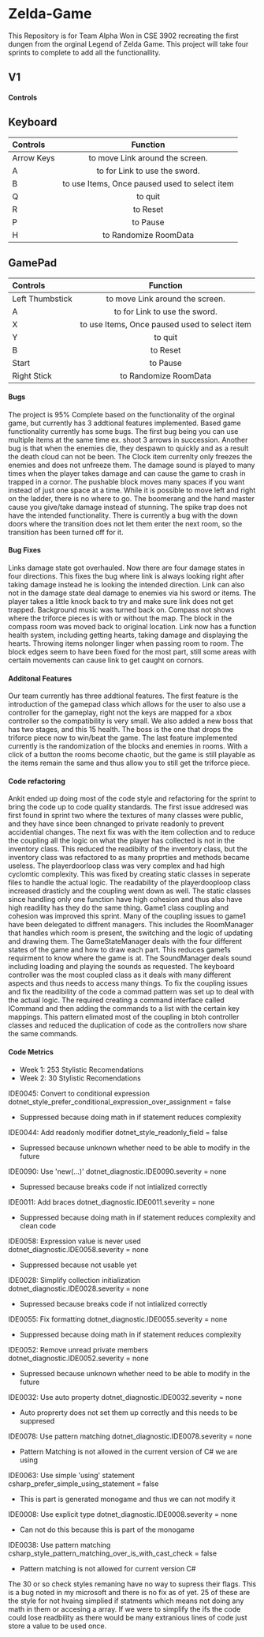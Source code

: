 # Zelda-Game

This Repository is for Team Alpha Won in CSE 3902 recreating the first dungen from the orginal Legend of Zelda Game. This project will take four sprints to complete to add all the functionallity. 

## V1

#### Controls

## Keyboard

Controls | Function
| :--- | :---:
Arrow Keys  | to move Link around the screen.
  A | to for Link to use the sword. 
  B | to use Items, Once paused used to select item
  Q | to quit
  R | to Reset
  P | to Pause
  H | to Randomize RoomData

## GamePad
 
Controls | Function
| :--- | :---:
Left Thumbstick  | to move Link around the screen.
  A | to for Link to use the sword. 
  X | to use Items, Once paused used to select item
  Y | to quit
  B | to Reset
  Start | to Pause
  Right Stick | to Randomize RoomData
  
#### Bugs
  The project is 95% Complete based on the functionality of the orginal game, but currently has 3 addtional features implemented. Based game functionality currently has some bugs. The first bug being you can use multiple items at the same time ex. shoot 3 arrows in succession. Another bug is that when the enemies die, they despawn to quickly and as a result the death cloud can not be been. The Clock item currenlty only freezes the enemies and does not unfreeze them. The damage sound is played to many times when the player takes damage and can cause the game to crash in trapped in a cornor. The pushable block moves many spaces if you want instead of just one space at a time. While it is possible to move left and right on the ladder, there is no where to go. The boomerang and the hand master cause you give/take damage instead of stunning. The spike trap does not have the intended functionality. There is currently a bug with the down doors where the transition does not let them enter the next room, so the transition has been turned off for it.
  
#### Bug Fixes
  Links damage state got overhauled. Now there are four damage states in four directions. This fixes the bug where link is always looking right after taking damage instead he is looking the intended direction. Link can also not in the damage state deal damage to enemies via his sword or items. The player takes a little knock back to try and make sure link does not get trapped. Background music was turned back on. Compass not shows where the triforce pieces is with or without the map. The block in the compass room was moved back to original location. Link now has a function health system, including getting hearts, taking damage and displaying the hearts. Throwing items nolonger linger when passing room to room. The block edges seem to have been fixed for the most part, still some areas with certain movements can cause link to get caught on cornors. 

#### Additonal Features
  Our team currently has three addtional features. The first feature is the introduction of the gamepad class which allows for the user to also use a controller for the gameplay, right not the keys are mapped for a xbox controller so the compatibility is very small. We also added a new boss that has two stages, and this 15 health. The boss is the one that drops the triforce piece now to win/beat the game. The last feature implemented currently is the randomization of the blocks and enemies in rooms. With a click of a button the rooms become chaotic, but the game is still playable as the items remain the same and thus allow you to still get the triforce piece.  
  
#### Code refactoring
  Ankit ended up doing most of the code style and refactoring for the sprint to bring the code up to code quality standards. The first issue addresed was first found in sprint two where the textures of many classes were public, and they have since been chnanged to private readonly to prevent accidential changes. The next fix was with the item collection and to reduce the coupling all the logic on what the player has collected is not in the inventory class. This reduced the readibilty of the inventory class, but the inventory class was refactored to as many proprties and methods became useless. The playerdoorloop class was very complex and had high cyclomtic complexity. This was fixed by creating static classes in seperate files to handle the actual logic. The readability of the playerdooploop class increased drasticly and the coupling went down as well. The static classes since handling only one function have high cohesion and thus also have high readility has they do the same thing. Game1 class coupling and cohesion was improved this sprint. Many of the coupling issues to game1 have been delegated to diffrent managers. This includes the RoomManager that handles which room is present, the switching and the logic of updating and drawing them. The GameStateManager deals with the four different states of the game and how to draw each part. This reduces game1s requirment to know where the game is at. The SoundManager deals sound including loading and playing the sounds as requested. The keyboard controller was the most coupled class as it deals with many different aspects and thus needs to access many things. To fix the coupling issues and fix the readibility of the code a commad pattern was set up to deal with the actual logic. The required creating a command interface called ICommand and then adding the commands to a list with the certain key mappings. This pattern elimated most of the coupling in btoh controller classes and reduced the duplication of code as the controllers now share the same commands. 

#### Code Metrics

   - Week 1: 253 Stylistic Recomendations
   - Week 2: 30 Stylistic Recomendations
   
  IDE0045: Convert to conditional expression
  dotnet_style_prefer_conditional_expression_over_assignment = false
  - Suppressed because doing math in if statement reduces complexity

  IDE0044: Add readonly modifier
  dotnet_style_readonly_field = false
  - Supressed because unknown whether need to be able to modify in the future

  IDE0090: Use 'new(...)'
  dotnet_diagnostic.IDE0090.severity = none
  - Supressed because breaks code if not intialized correctly

  IDE0011: Add braces
  dotnet_diagnostic.IDE0011.severity = none
  - Suppressed because doing math in if statement reduces complexity and clean code

  IDE0058: Expression value is never used
  dotnet_diagnostic.IDE0058.severity = none
  - Suppressed because not usable yet

  IDE0028: Simplify collection initialization
  dotnet_diagnostic.IDE0028.severity = none
  - Supressed because breaks code if not intialized correctly

  IDE0055: Fix formatting
  dotnet_diagnostic.IDE0055.severity = none
  - Suppressed because doing math in if statement reduces complexity

  IDE0052: Remove unread private members
  dotnet_diagnostic.IDE0052.severity = none
   - Supressed because unknown whether need to be able to modify in the future

  IDE0032: Use auto property
  dotnet_diagnostic.IDE0032.severity = none
  - Auto proprerty does not set them up correctly and this needs to be suppresed

  IDE0078: Use pattern matching
  dotnet_diagnostic.IDE0078.severity = none
  - Pattern Matching is not allowed in the current version of C# we are using 

  IDE0063: Use simple 'using' statement
  csharp_prefer_simple_using_statement = false
  - This is part is generated monogame and thus we can not modify it

  IDE0008: Use explicit type
  dotnet_diagnostic.IDE0008.severity = none
  - Can not do this because this is part of the monogame

  IDE0038: Use pattern matching
  csharp_style_pattern_matching_over_is_with_cast_check = false
  - Pattern matching is not allowed for current version C#

The 30 or so check styles remaning have no way to supress their flags. This is a bug noted in my microsoft and there is no fix as of yet. 25 of these are the style for not hvaing simplied if statments which means not doing any math in them or accesing a array. If we were to simplify the ifs the code could lose readbility as there would be many extranious lines of code just store a value to be used once. 
